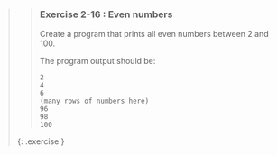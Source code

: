 <!-- WAS 2-7 -->
>>### Exercise 2-16 : Even numbers
>>
>>Create a program that prints all even numbers between 2 and 100.
>>
>>The program output should be:
>>
>>```output
>>2
>>4
>>6
>>(many rows of numbers here)
>>96
>>98
>>100
>>```
>{: .exercise }